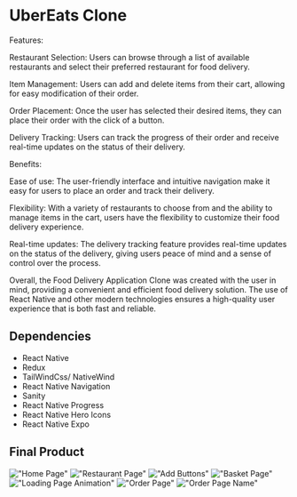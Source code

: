 # UberEats Clone

Features:

Restaurant Selection: Users can browse through a list of available restaurants and select their preferred restaurant for food delivery.

Item Management: Users can add and delete items from their cart, allowing for easy modification of their order.

Order Placement: Once the user has selected their desired items, they can place their order with the click of a button.

Delivery Tracking: Users can track the progress of their order and receive real-time updates on the status of their delivery.

Benefits:

Ease of use: The user-friendly interface and intuitive navigation make it easy for users to place an order and track their delivery.

Flexibility: With a variety of restaurants to choose from and the ability to manage items in the cart, users have the flexibility to customize their food delivery experience.

Real-time updates: The delivery tracking feature provides real-time updates on the status of the delivery, giving users peace of mind and a sense of control over the process.

Overall, the Food Delivery Application Clone was created with the user in mind, providing a convenient and efficient food delivery solution. The use of React Native and other modern technologies ensures a high-quality user experience that is both fast and reliable.

## Dependencies

- React Native
- Redux
- TailWindCss/ NativeWind 
- React Native Navigation
- Sanity 
- React Native Progress
- React Native Hero Icons
- React Native Expo

## Final Product 

!["Home Page"](https://github.com/lalafang33/ubereats-clone-native/blob/main/images/readmeImg/IMG_7075.PNG)
!["Restaurant Page"](https://github.com/lalafang33/ubereats-clone-native/blob/main/images/readmeImg/IMG_7076.PNG)
!["Add Buttons"](https://github.com/lalafang33/ubereats-clone-native/blob/main/images/readmeImg/IMG_7077.PNG)
!["Basket Page"](https://github.com/lalafang33/ubereats-clone-native/blob/main/images/readmeImg/IMG_7078.PNG)
!["Loading Page Animation"](https://github.com/lalafang33/ubereats-clone-native/blob/main/images/readmeImg/IMG_7079.PNG)
!["Order Page"](https://github.com/lalafang33/ubereats-clone-native/blob/main/images/readmeImg/IMG_7080.PNG)
!["Order Page Name"](https://github.com/lalafang33/ubereats-clone-native/blob/main/images/readmeImg/IMG_7081.PNG)